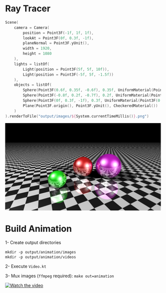 # Ray Tracer

```kotlin
Scene(
    camera = Camera(
        position = Point3F(-1f, 1f, 1f),
        lookAt = Point3F(0f, 0.3f, -1f),
        planeNormal = Point3F.yUnit(),
        width = 1920,
        height = 1080
    ),
    lights = listOf(
        Light(position = Point3F(5f, 5f, 10f)),
        Light(position = Point3F(-5f, 5f, -1.5f))
    ),
    objects = listOf(
        Sphere(Point3F(0.6f, 0.35f, -0.6f), 0.35f, UniformMaterial(Point3F(0.5f, 0f, 0.5f))),
        Sphere(Point3F(-0.8f, 0.2f, -0.7f), 0.2f, UniformMaterial(Point3F(0f, 0.6f, 0f))),
        Sphere(Point3F(0f, 0.3f, -1f), 0.3f, UniformMaterial(Point3F(0.5f, 0f, 0f))),
        Plane(Point3F.origin(), Point3F.yUnit(), CheckeredMaterial())
    )
).renderToFile("output/images/${System.currentTimeMillis()}.png")
```

![image](output/images/screenshot.png)

# Build Animation

1- Create output directories

```
mkdir -p output/animation/images
mkdir -p output/animation/videos
```

2- Execute `Video.kt`

3- Mux images (`ffmpeg` required): `make out=animation`

[![Watch the video](https://img.youtube.com/vi/klVCeTXNX2M/hqdefault.jpg)](https://youtu.be/klVCeTXNX2M)